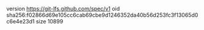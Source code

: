 version https://git-lfs.github.com/spec/v1
oid sha256:f02866d69e105cc6cab69cbe9d1246352da40b56d253fc3f13065d0c6e4e23d1
size 10899
